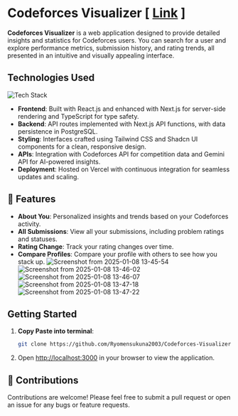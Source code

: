 # Codeforces Visualizer  [ **[Link](https://cfstats.vercel.app/)** ]

**Codeforces Visualizer** is a web application designed to provide detailed insights and statistics for Codeforces users. You can search for a user and explore performance metrics, submission history, and rating trends, all presented in an intuitive and visually appealing interface.



## Technologies Used
<img src="https://skillicons.dev/icons?i=next,typescript,tailwind,redis,postgres&theme=dark" alt="Tech Stack" />

- **Frontend**: Built with React.js and enhanced with Next.js for server-side rendering and TypeScript for type safety.
- **Backend**: API routes implemented with Next.js API functions, with data persistence in PostgreSQL.
- **Styling**: Interfaces crafted using Tailwind CSS and Shadcn UI components for a clean, responsive design.
- **APIs**: Integration with Codeforces API for competition data and Gemini API for AI-powered insights.
- **Deployment**: Hosted on Vercel with continuous integration for seamless updates and scaling.


## 🚀 Features
- **About You**: Personalized insights and trends based on your Codeforces activity.
- **All Submissions**: View all your submissions, including problem ratings and statuses.
- **Rating Change**: Track your rating changes over time.
- **Compare Profiles**: Compare your profile with others to see how you stack up.
![Screenshot from 2025-01-08 13-45-54](https://github.com/user-attachments/assets/b70cbdfd-6284-472b-9d56-91783af2955b)
![Screenshot from 2025-01-08 13-46-02](https://github.com/user-attachments/assets/0b2f28d1-4c23-4252-a308-01b121a16a4f)
![Screenshot from 2025-01-08 13-46-07](https://github.com/user-attachments/assets/50340bbd-e5fc-4c22-85fd-828384d3f2f1)
![Screenshot from 2025-01-08 13-47-18](https://github.com/user-attachments/assets/8eeb1fd7-489a-4a01-8654-fbcb9339ea9b)
![Screenshot from 2025-01-08 13-47-22](https://github.com/user-attachments/assets/e2dd5a22-72f2-4cef-9326-b0a9841e95d6)

## Getting Started

1. **Copy Paste into terminal**:
   ```bash
   git clone https://github.com/Ryomensukuna2003/Codeforces-Visualizer.git && cd Codeforces-Visualizer && npm i && npm run dev

4. Open [http://localhost:3000](http://localhost:3000) in your browser to view the application.


## 👥 Contributions

Contributions are welcome! Please feel free to submit a pull request or open an issue for any bugs or feature requests.
